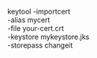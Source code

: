 keytool -importcert \
  -alias mycert \
  -file your-cert.crt \
  -keystore mykeystore.jks \
  -storepass changeit
